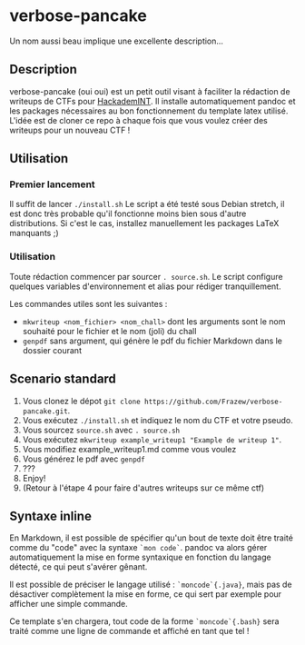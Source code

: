 # verbose-pancake
Un nom aussi beau implique une excellente description...

## Description

verbose-pancake (oui oui) est un petit outil visant à faciliter la rédaction de writeups de CTFs pour [HackademINT](http://hackademint.minet.net/).
Il installe automatiquement pandoc et les packages nécessaires au bon fonctionnement du template latex utilisé.
L'idée est de cloner ce repo à chaque fois que vous voulez créer des writeups pour un nouveau CTF !

## Utilisation

### Premier lancement

Il suffit de lancer `./install.sh`
Le script a été testé sous Debian stretch, il est donc très probable qu'il fonctionne moins bien sous d'autre distributions.
Si c'est le cas, installez manuellement les packages LaTeX manquants ;)

### Utilisation

Toute rédaction commencer par sourcer `. source.sh`. Le script configure quelques variables d'environnement et alias pour rédiger tranquillement.

Les commandes utiles sont les suivantes :

- `mkwriteup <nom_fichier> <nom_chall>` dont les arguments sont le nom souhaité pour le fichier et le nom (joli) du chall
- `genpdf` sans argument, qui génère le pdf du fichier Markdown dans le dossier courant

## Scenario standard

1. Vous clonez le dépot `git clone https://github.com/Frazew/verbose-pancake.git`.
2. Vous exécutez `./install.sh` et indiquez le nom du CTF et votre pseudo.
3. Vous sourcez `source.sh` avec `. source.sh`
4. Vous exécutez `mkwriteup example_writeup1 "Example de writeup 1"`.
5. Vous modifiez example_writeup1.md comme vous voulez
6. Vous générez le pdf avec `genpdf`
7. ???
8. Enjoy!
9. (Retour à l'étape 4 pour faire d'autres writeups sur ce même ctf)


## Syntaxe inline

En Markdown, il est possible de spécifier qu'un bout de texte doit être traité comme du "code" avec la syntaxe `` `mon code` ``.
pandoc va alors gérer automatiquement la mise en forme syntaxique en fonction du langage détecté, ce qui peut s'avérer gênant.

Il est possible de préciser le langage utilisé : `` `moncode`{.java} ``, mais pas de désactiver complètement la mise en forme, ce qui sert par exemple pour afficher une simple commande.

Ce template s'en chargera, tout code de la forme `` `moncode`{.bash} `` sera traité comme une ligne de commande et affiché en tant que tel !
